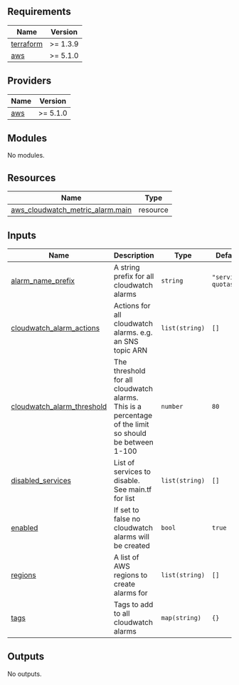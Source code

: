## Requirements

| Name | Version |
|------|---------|
| <a name="requirement_terraform"></a> [terraform](#requirement\_terraform) | >= 1.3.9 |
| <a name="requirement_aws"></a> [aws](#requirement\_aws) | >= 5.1.0 |

## Providers

| Name | Version |
|------|---------|
| <a name="provider_aws"></a> [aws](#provider\_aws) | >= 5.1.0 |

## Modules

No modules.

## Resources

| Name | Type |
|------|------|
| [aws_cloudwatch_metric_alarm.main](https://registry.terraform.io/providers/hashicorp/aws/latest/docs/resources/cloudwatch_metric_alarm) | resource |

## Inputs

| Name | Description | Type | Default | Required |
|------|-------------|------|---------|:--------:|
| <a name="input_alarm_name_prefix"></a> [alarm\_name\_prefix](#input\_alarm\_name\_prefix) | A string prefix for all cloudwatch alarms | `string` | `"service-quotas-"` | no |
| <a name="input_cloudwatch_alarm_actions"></a> [cloudwatch\_alarm\_actions](#input\_cloudwatch\_alarm\_actions) | Actions for all cloudwatch alarms. e.g. an SNS topic ARN | `list(string)` | `[]` | no |
| <a name="input_cloudwatch_alarm_threshold"></a> [cloudwatch\_alarm\_threshold](#input\_cloudwatch\_alarm\_threshold) | The threshold for all cloudwatch alarms. This is a percentage of the limit so should be between 1-100 | `number` | `80` | no |
| <a name="input_disabled_services"></a> [disabled\_services](#input\_disabled\_services) | List of services to disable. See main.tf for list | `list(string)` | `[]` | no |
| <a name="input_enabled"></a> [enabled](#input\_enabled) | If set to false no cloudwatch alarms will be created | `bool` | `true` | no |
| <a name="input_regions"></a> [regions](#input\_regions) | A list of AWS regions to create alarms for | `list(string)` | `[]` | no |
| <a name="input_tags"></a> [tags](#input\_tags) | Tags to add to all cloudwatch alarms | `map(string)` | `{}` | no |

## Outputs

No outputs.
